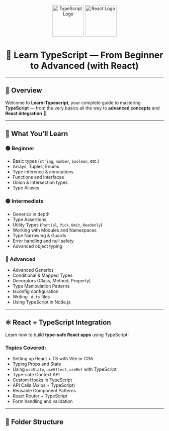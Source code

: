 <div align="center">
  <img src="https://raw.githubusercontent.com/remojansen/logo.ts/master/ts.png" alt="TypeScript Logo" width="100" />
  <img src="https://upload.wikimedia.org/wikipedia/commons/a/a7/React-icon.svg" alt="React Logo" width="100" />
  
  # 📘 Learn TypeScript — From Beginner to Advanced (with React)
  
</div>

---

## 🌟 Overview

Welcome to **Learn-Typescript**, your complete guide to mastering **TypeScript** — from the very basics all the way to **advanced concepts** and **React integration** 🚀  

---

## 🧩 What You’ll Learn

### 🟢 Beginner
- Basic types (`string`, `number`, `boolean`, etc.)
- Arrays, Tuples, Enums
- Type inference & annotations
- Functions and interfaces
- Union & Intersection types
- Type Aliases

### 🟡 Intermediate
- Generics in depth
- Type Assertions
- Utility Types (`Partial`, `Pick`, `Omit`, `Readonly`)
- Working with Modules and Namespaces
- Type Narrowing & Guards
- Error handling and null safety
- Advanced object typing

### 🔵 Advanced
- Advanced Generics
- Conditional & Mapped Types
- Decorators (Class, Method, Property)
- Type Manipulation Patterns
- tsconfig configuration
- Writing `.d.ts` files
- Using TypeScript in Node.js

---

## ⚛️ React + TypeScript Integration

Learn how to build **type-safe React apps** using TypeScript!

### Topics Covered:
- Setting up React + TS with Vite or CRA  
- Typing Props and State  
- Using `useState`, `useEffect`, `useRef` with TypeScript  
- Type-safe Context API  
- Custom Hooks in TypeScript  
- API Calls (Axios + TypeScript)  
- Reusable Component Patterns  
- React Router + TypeScript  
- Form handling and validation  

---

## 📁 Folder Structure

